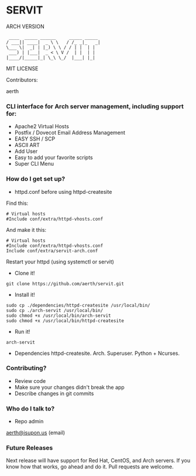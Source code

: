 # SERVIT #

ARCH VERSION
```
 ____  _____ ______     _____ _____
/ ___|| ____|  _ \ \   / /_ _|_   _|
\___ \|  _| | |_) \ \ / / | |  | |  
 ___) | |___|  _ < \ V /  | |  | |  
|____/|_____|_| \_\ \_/  |___| |_|  

```


MIT LICENSE

Contributors:

aerth

### CLI interface for Arch server management, including support for: ###

* Apache2 Virtual Hosts
* Postfix / Dovecot Email Address Management
* EASY SSH / SCP
* ASCII ART
* Add User
* Easy to add your favorite scripts
* Super CLI Menu


### How do I get set up? ###




* httpd.conf before using httpd-createsite

Find this:
```
# Virtual hosts
#Include conf/extra/httpd-vhosts.conf
```

And make it this:
```
# Virtual hosts
#Include conf/extra/httpd-vhosts.conf
Include conf/extra/servit-arch.conf
```

Restart your httpd (using systemctl or servit)

* Clone it!
```
git clone https://github.com/aerth/servit.git

```


* Install it!


```
sudo cp ./dependencies/httpd-createsite /usr/local/bin/
sudo cp ./arch-servit /usr/local/bin/
sudo chmod +x /usr/local/bin/arch-servit
sudo chmod +x /usr/local/bin/httpd-createsite

```

* Run it!

```
arch-servit
```

* Dependencies
httpd-createsite. Arch. Superuser. Python + Ncurses.


### Contributing? ###

* Review code
* Make sure your changes didn't break the app
* Describe changes in git commits

### Who do I talk to? ###

* Repo admin

aerth@isupon.us (email)

### Future Releases ###

Next release will have support for Red Hat, CentOS, and Arch servers.
If you know how that works, go ahead and do it. Pull requests are welcome.
